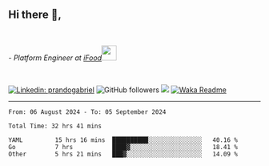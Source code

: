 <h2>Hi there  👋,</h2> </br>

<p><em>- Platform Engineer at <a href="https://www.ifood.com.br/">iFood</a><img src="https://media.giphy.com/media/WUlplcMpOCEmTGBtBW/giphy.gif" width="30"> 
</em></p></br>


[![Linkedin: prandogabriel](https://img.shields.io/badge/-prandogabriel-blue?style=flat-square&logo=Linkedin&logoColor=white&link=https://www.linkedin.com/in/prandogabriel/)](https://www.linkedin.com/in/prandogabriel)
![GitHub followers](https://img.shields.io/github/followers/prandogabriel?label=Follow&style=social)
![](https://visitor-badge.glitch.me/badge?page_id=prandogabriel.prandogabriel)
[![Waka Readme](https://github.com/prandogabriel/prandogabriel/actions/workflows/update-stats.yml.yml/badge.svg)](https://github.com/prandogabriel/prandogabriel/actions/workflows/update-stats.yml.yml)

---

<!--START_SECTION:waka-->

```golang
From: 06 August 2024 - To: 05 September 2024

Total Time: 32 hrs 41 mins

YAML         15 hrs 16 mins  ██████████░░░░░░░░░░░░░░░   40.16 %
Go           7 hrs           ████▓░░░░░░░░░░░░░░░░░░░░   18.41 %
Other        5 hrs 21 mins   ███▓░░░░░░░░░░░░░░░░░░░░░   14.09 %
```

<!--END_SECTION:waka-->
